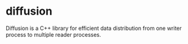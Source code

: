 diffusion
=========

Diffusion is a C++ library for efficient data distribution from one writer process to multiple reader processes.
